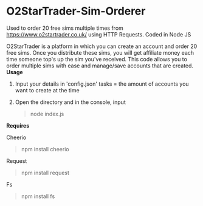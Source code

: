 # O2StarTrader-Sim-Orderer
Used to order 20 free sims multiple times from https://www.o2startrader.co.uk/ using HTTP Requests. Coded in Node JS

O2StarTrader is a platform in which you can create an account and order 20 free sims. Once you distribute these sims, you will get affiliate money each time someone top's up the sim you've received. This code allows you to order multiple sims with ease and manage/save accounts that are created.
**Usage**

1. Input your details in 'config.json'
tasks = the amount of accounts you want to create at the time

2. Open the directory and in the console, input

   > node index.js


**Requires**

Cheerio
>npm install cheerio

Request
>npm install request

Fs
>npm install fs